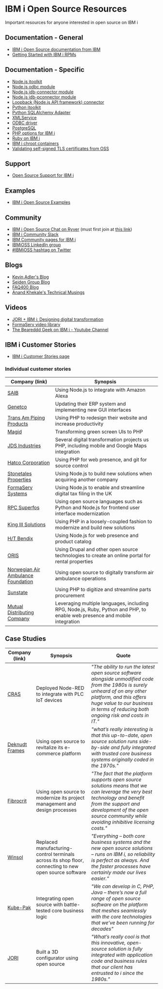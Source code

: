 # IBM i Open Source Resources
Important resources for anyone interested in open source on IBM i

## Documentation - General
- [IBM i Open Source documentation from IBM](http://ibm.biz/ibmi-oss-docs)
- [Getting Started with IBM i RPMs](http://ibm.biz/ibmi-rpms)

## Documentation - Specific
- [Node.js itoolkit](https://nodejs-itoolkit.readthedocs.io)
- [Node.js odbc module](https://github.com/markdirish/node-odbc/blob/master/README.md)
- [Node.js idb-connector module](https://www.npmjs.com/package/idb-connector)
- [Node.js idb-pconnector module](https://www.npmjs.com/package/idb-pconnector)
- [Loopback (Node.js API framework) connector](https://loopback.io/doc/en/lb4/DB2-for-i-connector.html)
- [Python itoolkit](https://python-itoolkit.readthedocs.io)
- [Python SQLAlchemy Adapter](https://sqlalchemy-ibmi.readthedocs.io/en/latest/)
- [XMLService](https://xmlservice.readthedocs.io/)
- [ODBC driver](https://ibmi-oss-docs.readthedocs.io/en/latest/odbc/README.html)
- [PostgreSQL](https://ibmi-oss-docs.readthedocs.io/en/latest/postgresql.html)
- [PHP options for IBM i](http://ibm.biz/ibmi-php)
- [Ruby on IBM i](https://github.com/AndreaRibuoli/RIBY)
- [IBM i chroot containers](https://github.com/IBM/ibmichroot/blob/master/README.md)
- [Validating self-signed TLS certificates from OSS](https://www.seidengroup.com/2021/04/26/how-to-validate-self-signed-ssl-tls-certificates-from-ibm-i/)

## Support
- [Open Source Support for IBM i](http://ibm.biz/ibmi-oss-support)

## Examples
- [IBM i Open Source Examples](http://github.com/IBM/ibmi-oss-examples)

## Community
- [IBM i Open Source Chat on Ryver](http://ibm.biz/ibmioss-chat)
      (must first join at [this link](http://ibm.biz/ibmioss-chat-join))
- [IBM i Community Slack](http://ibmicommunity.slack.com)
- [IBM Community pages for IBM i](http://ibm.biz/ibmicommunity)
- [IBMiOSS LinkedIn group](https://www.linkedin.com/groups/12126719/)
- [#IBMiOSS hashtag on Twitter](https://twitter.com/hashtag/IBMiOSS)

## Blogs
- [Kevin Adler's Blog](https://kadler.io/)
- [Seiden Group Blog](https://www.seidengroup.com/blog/)
- [FAQ400 Blog](https://blog.faq400.com/en/category/03-open-source-en/)
- [Anand Khekale's Technical Musings](https://www.anandk.dev/)

## Videos
- [JORI + IBM i: Designing digital transformation](https://mediacenter.ibm.com/media/JORI+%2B+IBM+iA+Designing+digital+transformation/1_nla50dhz)
- [FormaServ video library](https://learning.formaserve.co.uk/)
- [The Beareddd Geek on IBM i - Youtube Channel](https://www.youtube.com/channel/UCIC63tkPIao8B-KlZ3m-kLA/videos)

## IBM i Customer Stories
- [IBM i Customer Stories page](http://ibm.biz/ibmistories)

### Individual customer stories

| Company (link) | Synopsis      |
| -------------- | ------------- |
| [SAIB](https://www.ibm.com/it-infrastructure/us-en/resources/power/ibm-i-customer-stories/#/saib/) | Using Node.js to integrate with Amazon Alexa |
| [Genetco](https://www.ibm.com/it-infrastructure/us-en/resources/power/ibm-i-customer-stories/#/genetco/) | Updating their ERP system and implementing new GUI interfaces |
| [Trans Am Piping Products](https://www.ibm.com/it-infrastructure/us-en/resources/power/ibm-i-customer-stories/#/trans-am-piping-products/) | Using PHP to redesign their website and increase productivity |
| [Magid](https://www.ibm.com/it-infrastructure/us-en/resources/power/ibm-i-customer-stories/#/magid/) | Transforming green screen UIs to PHP |
| [JDS Industries](https://www.ibm.com/it-infrastructure/us-en/resources/power/ibm-i-customer-stories/#/jds-industries/) | Several digital transformation projects us PHP, including mobile and Google Maps integration |
| [Hatco Corporation](https://www.ibm.com/it-infrastructure/us-en/resources/power/ibm-i-customer-stories/#/hatco-corporation/) | Using PHP for web presence, and git for source control |
| [Stonetales Properties](https://www.ibm.com/it-infrastructure/us-en/resources/power/ibm-i-customer-stories/#/stonetales-properties/) | Using Node.js to build new solutions when acquiring another company |
| [FormaServ Systems](https://www.ibm.com/it-infrastructure/us-en/resources/power/ibm-i-customer-stories/#/FormaServe-systems/) | Using Node.js to enable and streamline digital tax filing in the UK |
| [RPC Superfos](https://www.ibm.com/it-infrastructure/us-en/resources/power/ibm-i-customer-stories/#/RPC-superfos/) | Using open source languages such as Python and Node.js for frontend user interface modernization |
| [King III Solutions](https://www.ibm.com/it-infrastructure/us-en/resources/power/ibm-i-customer-stories/#/king-III-solutions/) | Using PHP in a loosely-coupled fashion to modernize and build new solutions |
| [H/T Bendix](https://www.ibm.com/it-infrastructure/us-en/resources/power/ibm-i-customer-stories/#/HT-bendix/) | Using Node.js for web presence and product catalog |
| [ORIS](https://www.ibm.com/it-infrastructure/us-en/resources/power/ibm-i-customer-stories/#/oris/) | Using Drupal and other open source technologies to create an online portal for rental properties |
| [Norwegian Air Ambulance Foundation](https://www.ibm.com/it-infrastructure/us-en/resources/power/ibm-i-customer-stories/#/norwegian-air-ambulance-foundation/) | Using open source to digitally transform air ambulance operations |
| [Sunstate](https://www.ibm.com/it-infrastructure/us-en/resources/power/ibm-i-customer-stories/#/sunstate/) | Using PHP to digitize and streamline parts procurement |
| [Mutual Distributing Company](https://www.ibm.com/it-infrastructure/us-en/resources/power/ibm-i-customer-stories/#/mutual-distributing-company/) | Leveraging multiple languages, including RPG, Node.js, Ruby, Python and PHP, to enable web presence and mobile integration |

## Case Studies

| Company (link) | Synopsis      | Quote         |
| -------------- | ------------- | ------------- |
| [CRAS](https://www.ibm.com/case-studies/cras-systems-open-source) | Deployed Node-RED to integrate with PLC IoT devices | *"The ability to run the latest open source software alongside unmodified code from the 1980s is surely unheard of on any other platform, and this offers huge value to our business in terms of reducing both ongoing risk and costs in IT."* |
| [Deknudt Frames](https://www.ibm.com/case-studies/deknudt-frames) | Using open source to revitalize its e-commerce platform | *"what’s really interesting is that this up-to-date, open source solution runs side-by-side and fully integrated with trusted core business systems originally coded in the 1970s."* 
| [Fibrocrit](https://www.ibm.com/case-studies/fibrocit-systems-furniture-design) | Using open source to modernize its project management and design processes | *"The fact that the platform supports open source solutions means that we can leverage the very best technology and benefit from the support and development of the open source community while avoiding inhibitive licensing costs."* |
| [Winsol](https://cms.ibm.com/case-studies/winsol-systems-hardware-manufacturing-digitization) | Replaced manufacturing-control terminals across its shop floor, connecting to new open source software | *"Everything – both core business systems and the new open source solutions – runs on IBM i, so reliability is perfect as always. And the faster processes have certainly made our lives easier."* |
| [Kube-Pak](https://cms.ibm.com/case-studies/kube-pak-systems-gardening-wholesale) | Integrating open source with battle-tested core business logic | *"We can develop in C, PHP, Java – there’s now a full range of open source software on the platform that meshes seamlessly with the core technologies that we’ve been running for decades"* |
| [JORI](https://www.ibm.com/case-studies/jori) | Built a 3D configurator using open source | *"What’s really cool is that this innovative, open-source solution is fully integrated with application code and business rules that our client has entrusted to i since the 1980s."* |

